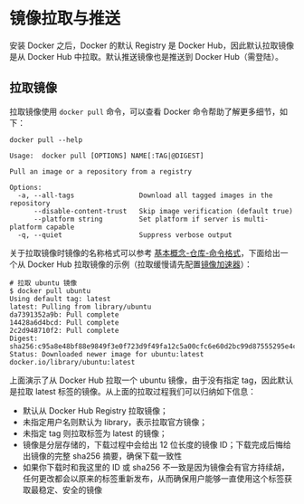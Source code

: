 # 镜像拉取与推送

安装 Docker 之后，Docker 的默认 Registry 是 Docker Hub，因此默认拉取镜像是从 Docker Hub 中拉取。默认推送镜像也是推送到 Docker Hub（需登陆）。

## 拉取镜像

拉取镜像使用 `docker pull` 命令，可以查看 Docker 命令帮助了解更多细节，如下：

```text
docker pull --help

Usage:	docker pull [OPTIONS] NAME[:TAG|@DIGEST]

Pull an image or a repository from a registry

Options:
  -a, --all-tags                Download all tagged images in the repository
      --disable-content-trust   Skip image verification (default true)
      --platform string         Set platform if server is multi-platform capable
  -q, --quiet                   Suppress verbose output
```

关于拉取镜像时镜像的名称格式可以参考 [基本概念-仓库-命令格式](../chapter-1-basic-concepts/repository.md#ming-ming-gui-fan)，下面给出一个从 Docker Hub 拉取镜像的示例（拉取缓慢请先配置[镜像加速器](../chapter-2-install-tutorial/mirror-accelerator.md)）：

```text
# 拉取 ubuntu 镜像
$ docker pull ubuntu
Using default tag: latest
latest: Pulling from library/ubuntu
da7391352a9b: Pull complete
14428a6d4bcd: Pull complete
2c2d948710f2: Pull complete
Digest: sha256:c95a8e48bf88e9849f3e0f723d9f49fa12c5a00cfc6e60d2bc99d87555295e4c
Status: Downloaded newer image for ubuntu:latest
docker.io/library/ubuntu:latest
```

上面演示了从 Docker Hub 拉取一个 ubuntu 镜像，由于没有指定 tag，因此默认是拉取 latest 标签的镜像。从上面的拉取过程我们可以归纳如下信息：

* 默认从 Docker Hub Registry 拉取镜像；
* 未指定用户名则默认为 library，表示拉取官方镜像；
* 未指定 tag 则拉取标签为 latest 的镜像；
* 镜像是分层存储的，下载过程中会给出 12 位长度的镜像 ID；下载完成后悔给出镜像的完整 sha256 摘要，确保下载一致性
* 如果你下载时和我这里的 ID 或 sha256 不一致是因为镜像会有官方持续胡，任何更改都会以原来的标签重新发布，从而确保用户能够一直使用这个标签获取最稳定、安全的镜像





